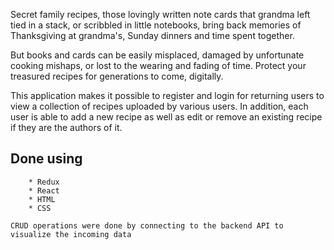 
   Secret family recipes, those lovingly written note cards that grandma left tied in a stack, or scribbled in little notebooks, bring back memories of Thanksgiving at grandma's, Sunday dinners and time spent together.
      
   But books and cards can be easily misplaced, damaged by unfortunate cooking mishaps, or lost to the wearing and fading of time. Protect your treasured recipes for generations to come, digitally.

   This application makes it possible to register and login for returning users to view a collection of recipes uploaded by various users. In addition, each user is able to add a new recipe as well as edit or remove an existing recipe if they are the authors of it. 


## Done using 
        * Redux
        * React
        * HTML
        * CSS

    CRUD operations were done by connecting to the backend API to visualize the incoming data
